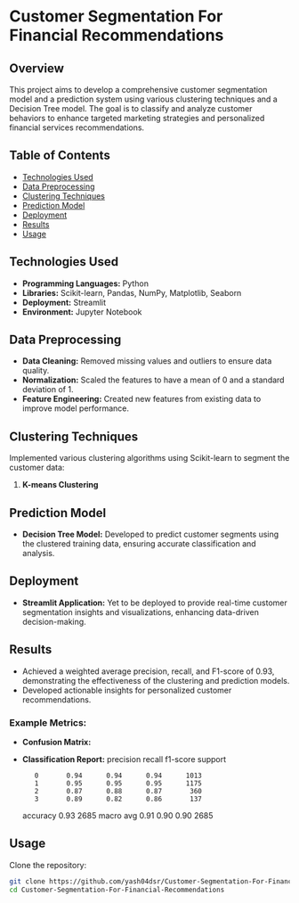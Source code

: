 # Customer Segmentation For Financial Recommendations


## Overview
This project aims to develop a comprehensive customer segmentation model and a prediction system using various clustering techniques and a Decision Tree model. The goal is to classify and analyze customer behaviors to enhance targeted marketing strategies and personalized financial services recommendations.

## Table of Contents
- [Technologies Used](#technologies-used)
- [Data Preprocessing](#data-preprocessing)
- [Clustering Techniques](#clustering-techniques)
- [Prediction Model](#prediction-model)
- [Deployment](#deployment)
- [Results](#results)
- [Usage](#usage)

## Technologies Used
- **Programming Languages:** Python
- **Libraries:** Scikit-learn, Pandas, NumPy, Matplotlib, Seaborn
- **Deployment:** Streamlit
- **Environment:** Jupyter Notebook

## Data Preprocessing
- **Data Cleaning:** Removed missing values and outliers to ensure data quality.
- **Normalization:** Scaled the features to have a mean of 0 and a standard deviation of 1.
- **Feature Engineering:** Created new features from existing data to improve model performance.

## Clustering Techniques
Implemented various clustering algorithms using Scikit-learn to segment the customer data:
1. **K-means Clustering**


## Prediction Model
- **Decision Tree Model:** Developed to predict customer segments using the clustered training data, ensuring accurate classification and analysis.

## Deployment
- **Streamlit Application:** Yet to be deployed to provide real-time customer segmentation insights and visualizations, enhancing data-driven decision-making.

## Results
- Achieved a weighted average precision, recall, and F1-score of 0.93, demonstrating the effectiveness of the clustering and prediction models.
- Developed actionable insights for personalized customer recommendations.

### Example Metrics:
- **Confusion Matrix:**
- **Classification Report:**
            precision    recall  f1-score   support

         0       0.94      0.94      0.94      1013
         1       0.95      0.95      0.95      1175
         2       0.87      0.88      0.87       360
         3       0.89      0.82      0.86       137

  accuracy                           0.93      2685
 macro avg       0.91      0.90      0.90      2685

## Usage
 Clone the repository:
 ```bash
 git clone https://github.com/yash04dsr/Customer-Segmentation-For-Financial-Recommendations-.git
 cd Customer-Segmentation-For-Financial-Recommendations




